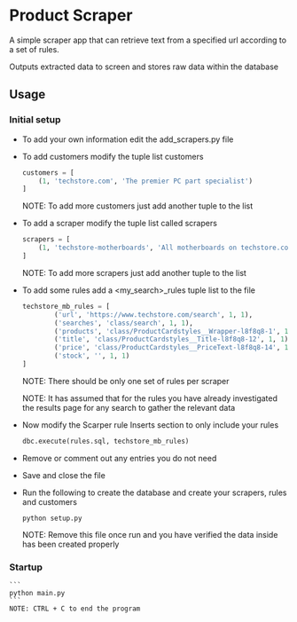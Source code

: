 # Product Scraper

A simple scraper app that can retrieve text from a specified url according to a set of rules.

Outputs extracted data to screen and stores raw data within the database

## Usage

### Initial setup
* To add your own information edit the add_scrapers.py file
* To add customers modify the tuple list customers
    
    ```python
    customers = [
        (1, 'techstore.com', 'The premier PC part specialist')
    ]
    ```
    NOTE: To add more customers just add another tuple to the list
    
* To add a scraper modify the tuple list called scrapers

    ```python
    scrapers = [
        (1, 'techstore-motherboards', 'All motherboards on techstore.com', 1, 1, 'motherboards', 6)
    ]
    ```
    NOTE: To add more scrapers just add another tuple to the list
    
* To add some rules add a <my_search>_rules tuple list to the file
    
    ```python
    techstore_mb_rules = [
            ('url', 'https://www.techstore.com/search', 1, 1),
            ('searches', 'class/search', 1, 1),
            ('products', 'class/ProductCardstyles__Wrapper-l8f8q8-1', 1, 1),
            ('title', 'class/ProductCardstyles__Title-l8f8q8-12', 1, 1),
            ('price', 'class/ProductCardstyles__PriceText-l8f8q8-14', 1, 1),
            ('stock', '', 1, 1)
    ]
    ```
    NOTE: There should be only one set of rules per scraper
    
    NOTE: It has assumed that for the rules you have already investigated the results page for any
          search to gather the relevant data
    
* Now modify the Scarper rule Inserts section to only include your rules
  
  ```python
  dbc.execute(rules.sql, techstore_mb_rules)
  ```

* Remove or comment out any entries you do not need
* Save and close the file
* Run the following to create the database and create your scrapers, rules and customers

  ```
  python setup.py
  ```
  
  NOTE: Remove this file once run and you have verified the data inside has been created
  properly
  

### Startup
   
    ```
    python main.py
    ```
    NOTE: CTRL + C to end the program